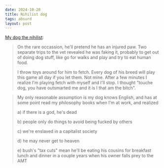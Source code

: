 ```yaml
---
date: 2024-10-20 
title: Nihilist dog
tags: absurd
layout: post
---
```


[My dog the nihilist](https://www.craigslist.org/about/best/wdc/35014512.html):

> On the rare occassion, he'll pretend he has an injured paw. Two separate trips to the vet revealed he was faking it, probably to get out of doing dog stuff, like go for walks and play and try to eat human food.
> 
> I throw toys around for him to fetch. Every dog of his breed will play this game all day if you let them. Not mine. After a few minutes I realize I'm playing fetch with myself and I'll stop. I thought "touche dog, you have outsmarted me and it is I that am the bitch".

> My only reasonable assumption is my dog knows English, and has at some point read my philosophy books when I'm at work, and realized
> 
> a) if there is a god, he's dead
> 
> b) people only do things to avoid being fucked by others
> 
> c) we're enslaved in a capitalist society
> 
> d) he may never get to heaven
> 
> e) bush's "tax cuts" mean he'll be eating his cousins for breakfast lunch and dinner in a couple years when his owner falls prey to the AMT